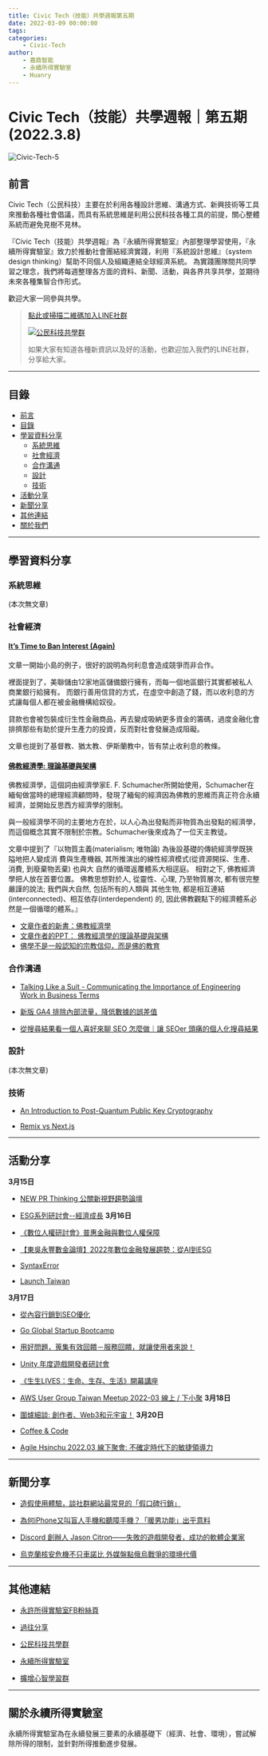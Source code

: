 ```yaml
---
title: Civic Tech（技能）共學週報第五期
date: 2022-03-09 00:00:00
tags:
categories:
	- Civic-Tech
author:
	- 嘉鼎智能
	- 永續所得實驗室
	- Huanry
---
```

# Civic Tech（技能）共學週報｜第五期 (2022.3.8)

![Civic-Tech-5](/img/ct/5.png)

## 前言

Civic Tech（公民科技）主要在於利用各種設計思維、溝通方式、新興技術等工具來推動各種社會倡議，而具有系統思維是利用公民科技各種工具的前提，關心整體系統而避免見樹不見林。

『Civic Tech（技能）共學週報』為『永續所得實驗室』內部整理學習使用，『永續所得實驗室』致力於推動社會團結經濟實踐，利用『系統設計思維』（system design thinking）幫助不同個人及組織連結全球經濟系統。
為實踐團隊間共同學習之理念，我們將每週整理各方面的資料、新聞、活動，與各界共享共學，並期待未來各種集智合作形式。

歡迎大家一同參與共學。

>[點此或掃描二維碼加入LINE社群](https://line.me/ti/g2/Dj4AkbdDsY6o4D_CdDUB6Q)
>
>[![公民科技共學群](/img/產品共學群.jpg)](https://line.me/ti/g2/Dj4AkbdDsY6o4D_CdDUB6Q)
>
>如果大家有知道各種新資訊以及好的活動，也歡迎加入我們的LINE社群，分享給大家。

---
## 目錄
- [前言](#前言)
- [目錄](#目錄)
- [學習資料分享](#學習資料分享)
	- [系統思維](#系統思維)
	- [社會經濟](#社會經濟)
	- [合作溝通](#合作溝通)
	- [設計](#設計)
	- [技術](#技術)
- [活動分享](#活動分享)
- [新聞分享](#新聞分享)
- [其他連結](#其他連結)
- [關於我們](#關於我們)

---
## 學習資料分享

### 系統思維

(本次無文章)

### 社會經濟

#### [It’s Time to Ban Interest (Again)](https://survivingtomorrow.org/its-time-to-ban-interest-again-96f7e292c2d9)

文章一開始小島的例子，很好的說明為何利息會造成競爭而非合作。

裡面提到了，美聯儲由12家地區儲備銀行擁有，而每一個地區銀行其實都被私人商業銀行給擁有。
而銀行善用信貸的方式，在虛空中創造了錢，而以收利息的方式讓每個人都在被金融機構給奴役。

貸款也會被包裝成衍生性金融商品，再去變成吸納更多資金的籌碼，過度金融化會排擠那些有助於提升生產力的投資，反而對社會發展造成阻礙。

文章也提到了基督教、猶太教、伊斯蘭教中，皆有禁止收利息的教條。


#### [佛教經濟學: 理論基礎與架構](https://www.mgt.ncu.edu.tw/~choup/buddhist_economics20190710.pdf)

佛教經濟學，這個詞由經濟學家E. F. Schumacher所開始使用，Schumacher在緬甸做當時的總理經濟顧問時，發現了緬甸的經濟因為佛教的思維而真正符合永續經濟，並開始反思西方經濟學的限制。

與一般經濟學不同的主要地方在於，以人心為出發點而非物質為出發點的經濟學，而這個概念其實不限制於宗教。Schumacher後來成為了一位天主教徒。

文章中提到了『以物質主義(materialism; 唯物論) 為後設基礎的傳統經濟學既狹隘地把人變成消 費與生產機器, 其所推演出的線性經濟模式(從資源開採、生產、消費, 到廢棄物丟棄) 也與大 自然的循環返覆體系大相逕庭。 相對之下, 佛教經濟學把人放在首要位置。 佛教思想對於人, 從靈性、心理, 乃至物質層次, 都有很完整嚴謹的說法; 我們與大自然, 包括所有的人類與 其他生物, 都是相互連結(interconnected)、相互依存(interdependent) 的, 因此佛教觀點下的經濟體系必然是一個循環的體系。』

- [文章作者的新書：佛教經濟學](https://www.eslite.com/product/1001118562682133414008)
- [文章作者的PPT： 佛教經濟學的理論基礎與架構](https://www.mgt.ncu.edu.tw/~choup/buddhist_economics.pdf)
- [佛學不是一般認知的宗教信仰，而是佛的教育](http://tbdchq.com/menu.php?cat=detail&id=1216350651)


### 合作溝通

- [Talking Like a Suit - Communicating the Importance of Engineering Work in Business Terms](https://www.infoq.com/articles/communicating-engineering-work-business/)


- [新版 GA4 排除內部流量，降低數據的誤差值](https://www.turingdigital.com.tw/blog/ga4-exclude-internal-traffic?categoryId=243761)

- [從搜尋結果看一個人喜好來聊 SEO 怎麼做｜讓 SEOer 頭痛的個人化搜尋結果](https://www.facebook.com/1656852303/videos/651528029482683/)

### 設計

(本次無文章)

### 技術

- [An Introduction to Post-Quantum Public Key Cryptography](https://www.infoq.com/articles/post-quantum-cryptography-introduction/)

- [Remix vs Next.js](https://remix.run/blog/remix-vs-next)


---
## 活動分享

**3月15日**
- [NEW PR Thinking 公關新視野趨勢論壇](https://www.accupass.com/event/2203010552027655954040)

- [ESG系列研討會--經濟成長](https://www.accupass.com/event/2202110255151692887041)
**3月16日**
- [《數位人權研討會》普惠金融與數位人權保障](https://www.accupass.com/event/2202170230492558964740)

- [【東吳永豐數金論壇】2022年數位金融發展趨勢：從AI到ESG](https://www.accupass.com/event/2203051557451011647492)

- [SyntaxError](https://www.meetup.com/pythonhug/events/284221191)

- [Launch Taiwan](https://www.meetup.com/LaunchTaiwan/events/284221399)

**3月17日**
- [從內容行銷到SEO優化](https://www.accupass.com/event/2202250609471162881981)

- [Go Global Startup Bootcamp](https://www.surveycake.com/s/eAaqq)

- [用好問題，蒐集有效回饋－服務回饋，就讓使用者來說！](https://www.accupass.com/event/2202210615281375668429)

- [Unity 年度遊戲開發者研討會](https://www.accupass.com/event/2202180832262322850310)


- [《生生LIVES：生命、生存、生活》開幕講座](https://www.accupass.com/event/2201280718241158642244)

- [AWS User Group Taiwan Meetup 2022-03 線上 / 下小聚](https://awsugtw.kktix.cc/events/awsug-202203)
**3月18日**
- [圍爐細談: 創作者、Web3和元宇宙！](https://technologyandlife.kktix.cc/events/3-18-22)
**3月20日**
- [Coffee & Code](https://www.meetup.com/Innovate-Taiwan/events/284441662)

- [Agile Hsinchu 2022.03 線下聚會: 不確定時代下的敏捷領導力](https://agilecommtw.kktix.cc/events/agileleadership)


---
## 新聞分享

- [造假使用體驗，談社群網站最常見的「假口碑行銷」](https://technews.tw/2022/03/07/fake-comments-for-word-of-mouth-marketiing/)

- [為何iPhone又叫盲人手機和聽障手機？「暖男功能」出乎意料](https://www.gvm.com.tw/article/87514)

- [Discord 創辦人 Jason Citron——失敗的遊戲開發者，成功的軟體企業家](https://www.inside.com.tw/article/26862-discord-was-born?fbclid=IwAR3TJrAIJksZVsp6U7diLCVu6s71gTvD4BD3biGL8qnOG80Q5AuPpcamBLY)

- [烏克蘭核安危機不只車諾比 外媒盤點俄烏戰爭的環境代價](https://e-info.org.tw/node/233480)


---
## 其他連結

- [永許所得實驗室FB粉絲頁](https://www.facebook.com/%E6%B0%B8%E7%BA%8C%E6%89%80%E5%BE%97%E5%AF%A6%E9%A9%97%E5%AE%A4-102916798609139)

- [過往分享](/categories/產品（技能）學習週報)

- [公民科技共學群](https://line.me/ti/g2/Dj4AkbdDsY6o4D_CdDUB6Q?utm_source=invitation&utm_medium=link_copy&utm_campaign=default)

- [永續所得實驗室](https://line.me/ti/g2/asPFU-0w4o9MIRSBdb4gtg?utm_source=invitation&utm_medium=link_copy&utm_campaign=default)

- [擴增心智學習群](https://line.me/ti/g2/asPFU-0w4o9MIRSBdb4gtg?utm_source=invitation&utm_medium=link_copy&utm_campaign=default)

---

## 關於永續所得實驗室

永續所得實驗室為在永續發展三要素的永續基礎下（經濟、社會、環境），嘗試解除所得的限制，並針對所得推動進步發展。